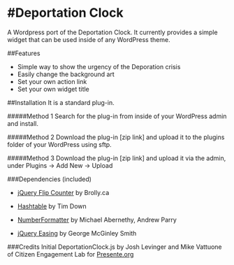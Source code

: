 #Deportation Clock
====================

A Wordpress port of the Deportation Clock. It currently provides a simple widget that can be used inside of any WordPress theme.

##Features
* Simple way to show the urgency of the Deporation crisis
* Easily change the background art
* Set your own action link
* Set your own widget title


##Installation
It is a standard plug-in.

#####Method 1
Search for the plug-in from inside of your WordPress admin and install.

#####Method 2
Download the plug-in [zip link] and upload it to the plugins folder of your WordPress using sftp. 

#####Method 3 
Download the plug-in [zip link] and upload it via the admin, under Plugins -> Add New -> Upload


###Dependencies (included)
* [jQuery Flip Counter](http://bloggingsquared.com/jquery/flipcounter/) by Brolly.ca

* [Hashtable](http://www.timdown.co.uk/jshashtable/) by Tim Down

* [NumberFormatter](http://code.google.com/p/jquery-numberformatter/) by Michael Abernethy, Andrew Parry

* [jQuery Easing](http://gsgd.co.uk/sandbox/jquery/easing/) by George McGinley Smith
 


###Credits
Initial DeportationClock.js by Josh Levinger and Mike Vattuone of Citizen Engagement Lab for [Presente.org](http://Presente.org/deportations/)
